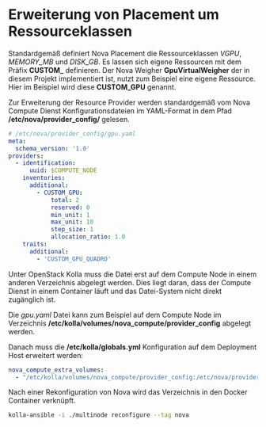 # Erweiterung von Placement um Ressourceklassen

Standardgemäß definiert Nova Placement die Ressourceklassen *VGPU*, *MEMORY_MB* und *DISK_GB*.
Es lassen sich eigene Ressourcen mit dem Präfix **CUSTOM_** definieren.
Der Nova Weigher **GpuVirtualWeigher** der in diesem Projekt implementiert ist, nutzt zum Beispiel eine eigene Ressource. Hier im Beispiel wird diese **CUSTOM_GPU** genannt.

Zur Erweiterung der Resource Provider werden standardgemäß vom Nova Compute Dienst Konfigurationsdateien im YAML-Format in dem Pfad **/etc/nova/provider_config/** gelesen.

```yaml
# /etc/nova/provider_config/gpu.yaml
meta:
  schema_version: '1.0'
providers:
  - identification:
      uuid: $COMPUTE_NODE
    inventories:
      additional:
        - CUSTOM_GPU:
            total: 2
            reserved: 0
            min_unit: 1
            max_unit: 10
            step_size: 1
            allocation_ratio: 1.0
    traits:
      additional:
        - 'CUSTOM_GPU_QUADRO'
```

Unter OpenStack Kolla muss die Datei erst auf dem Compute Node in einem anderen Verzeichnis abgelegt werden. Dies liegt daran, dass der Compute Dienst in einem Container läuft und das Datei-System nicht direkt zugänglich ist.

Die *gpu.yaml* Datei kann zum Beispiel auf dem Compute Node im Verzeichnis **/etc/kolla/volumes/nova_compute/provider_config** abgelegt werden.

Danach muss die **/etc/kolla/globals.yml** Konfiguration auf dem Deployment Host erweitert werden:

```yaml
nova_compute_extra_volumes:
  - "/etc/kolla/volumes/nova_compute/provider_config:/etc/nova/provider_config"
```

Nach einer Rekonfiguration von Nova wird das Verzeichnis in den Docker Container verknüpft.

```bash
kolla-ansible -i ./multinode reconfigure --tag nova
```

